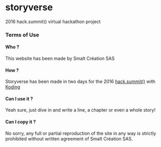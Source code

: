 # storyverse
2016 hack.summit() virtual hackathon project

### Terms of Use

#### Who ?

This website has been made by Smalt Création SAS

#### How ?

Storyverse has been made in two days for the 2016 [hack.summit()](https://hacksummit.org/) with [Koding](www.koding.com)

#### Can I use it ?

Yeah sure, just dive in and write a line, a chapter or even a whole story!

#### Can I copy it ?

No sorry, any full or partial reproduction of the site in any way is strictly prohibited without written agreement of Smalt Création SAS.
